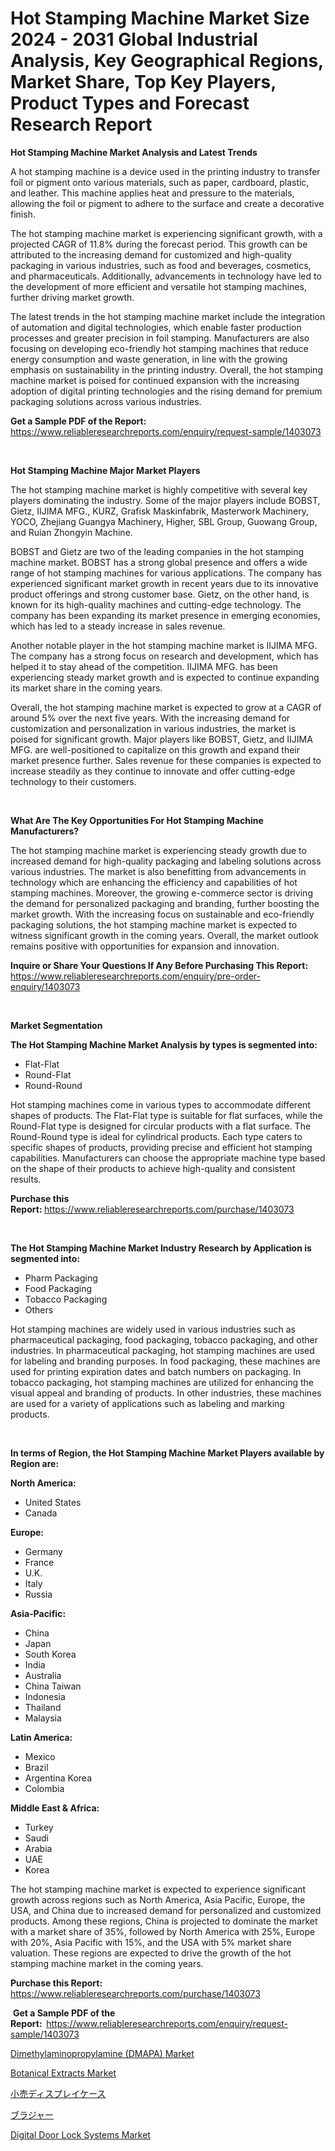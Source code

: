 <p><h1>Hot Stamping Machine Market Size 2024 - 2031 Global Industrial Analysis, Key Geographical Regions, Market Share, Top Key Players, Product Types and Forecast Research Report</h1></p><p><strong>Hot Stamping Machine Market Analysis and Latest Trends</strong></p>
<p><p>A hot stamping machine is a device used in the printing industry to transfer foil or pigment onto various materials, such as paper, cardboard, plastic, and leather. This machine applies heat and pressure to the materials, allowing the foil or pigment to adhere to the surface and create a decorative finish.</p><p>The hot stamping machine market is experiencing significant growth, with a projected CAGR of 11.8% during the forecast period. This growth can be attributed to the increasing demand for customized and high-quality packaging in various industries, such as food and beverages, cosmetics, and pharmaceuticals. Additionally, advancements in technology have led to the development of more efficient and versatile hot stamping machines, further driving market growth.</p><p>The latest trends in the hot stamping machine market include the integration of automation and digital technologies, which enable faster production processes and greater precision in foil stamping. Manufacturers are also focusing on developing eco-friendly hot stamping machines that reduce energy consumption and waste generation, in line with the growing emphasis on sustainability in the printing industry. Overall, the hot stamping machine market is poised for continued expansion with the increasing adoption of digital printing technologies and the rising demand for premium packaging solutions across various industries.</p></p>
<p><strong>Get a Sample PDF of the Report:&nbsp;</strong> <a href="https://www.reliableresearchreports.com/enquiry/request-sample/1403073">https://www.reliableresearchreports.com/enquiry/request-sample/1403073</a></p>
<p>&nbsp;</p>
<p><strong>Hot Stamping Machine Major Market Players</strong></p>
<p><p>The hot stamping machine market is highly competitive with several key players dominating the industry. Some of the major players include BOBST, Gietz, IIJIMA MFG., KURZ, Grafisk Maskinfabrik, Masterwork Machinery, YOCO, Zhejiang Guangya Machinery, Higher, SBL Group, Guowang Group, and Ruian Zhongyin Machine.</p><p>BOBST and Gietz are two of the leading companies in the hot stamping machine market. BOBST has a strong global presence and offers a wide range of hot stamping machines for various applications. The company has experienced significant market growth in recent years due to its innovative product offerings and strong customer base. Gietz, on the other hand, is known for its high-quality machines and cutting-edge technology. The company has been expanding its market presence in emerging economies, which has led to a steady increase in sales revenue.</p><p>Another notable player in the hot stamping machine market is IIJIMA MFG. The company has a strong focus on research and development, which has helped it to stay ahead of the competition. IIJIMA MFG. has been experiencing steady market growth and is expected to continue expanding its market share in the coming years.</p><p>Overall, the hot stamping machine market is expected to grow at a CAGR of around 5% over the next five years. With the increasing demand for customization and personalization in various industries, the market is poised for significant growth. Major players like BOBST, Gietz, and IIJIMA MFG. are well-positioned to capitalize on this growth and expand their market presence further. Sales revenue for these companies is expected to increase steadily as they continue to innovate and offer cutting-edge technology to their customers.</p></p>
<p>&nbsp;</p>
<p><strong>What Are The Key Opportunities For Hot Stamping Machine Manufacturers?</strong></p>
<p><p>The hot stamping machine market is experiencing steady growth due to increased demand for high-quality packaging and labeling solutions across various industries. The market is also benefitting from advancements in technology which are enhancing the efficiency and capabilities of hot stamping machines. Moreover, the growing e-commerce sector is driving the demand for personalized packaging and branding, further boosting the market growth. With the increasing focus on sustainable and eco-friendly packaging solutions, the hot stamping machine market is expected to witness significant growth in the coming years. Overall, the market outlook remains positive with opportunities for expansion and innovation.</p></p>
<p><strong>Inquire or Share Your Questions If Any Before Purchasing This Report:</strong> <a href="https://www.reliableresearchreports.com/enquiry/pre-order-enquiry/1403073">https://www.reliableresearchreports.com/enquiry/pre-order-enquiry/1403073</a></p>
<p>&nbsp;</p>
<p><strong>Market Segmentation</strong></p>
<p><strong>The Hot Stamping Machine Market Analysis by types is segmented into:</strong></p>
<p><ul><li>Flat-Flat</li><li>Round-Flat</li><li>Round-Round</li></ul></p>
<p><p>Hot stamping machines come in various types to accommodate different shapes of products. The Flat-Flat type is suitable for flat surfaces, while the Round-Flat type is designed for circular products with a flat surface. The Round-Round type is ideal for cylindrical products. Each type caters to specific shapes of products, providing precise and efficient hot stamping capabilities. Manufacturers can choose the appropriate machine type based on the shape of their products to achieve high-quality and consistent results.</p></p>
<p><strong>Purchase this Report:&nbsp;</strong><a href="https://www.reliableresearchreports.com/purchase/1403073">https://www.reliableresearchreports.com/purchase/1403073</a></p>
<p>&nbsp;</p>
<p><strong>The Hot Stamping Machine Market Industry Research by Application is segmented into:</strong></p>
<p><ul><li>Pharm Packaging</li><li>Food Packaging</li><li>Tobacco Packaging</li><li>Others</li></ul></p>
<p><p>Hot stamping machines are widely used in various industries such as pharmaceutical packaging, food packaging, tobacco packaging, and other industries. In pharmaceutical packaging, hot stamping machines are used for labeling and branding purposes. In food packaging, these machines are used for printing expiration dates and batch numbers on packaging. In tobacco packaging, hot stamping machines are utilized for enhancing the visual appeal and branding of products. In other industries, these machines are used for a variety of applications such as labeling and marking products.</p></p>
<p>&nbsp;</p>
<p><strong>In terms of Region, the Hot Stamping Machine Market Players available by Region are:</strong></p>
<p>
    <p> <strong> North America: </strong>
        <ul>
            <li>United States</li>
            <li>Canada</li>
        </ul>
        </p> 
    <p> <strong> Europe: </strong>
        <ul>
            <li>Germany</li>
            <li>France</li>
            <li>U.K.</li>
            <li>Italy</li>
            <li>Russia</li>
        </ul>
        </p> 
    <p> <strong> Asia-Pacific: </strong>
        <ul>
            <li>China</li>
            <li>Japan</li>
            <li>South Korea</li>
            <li>India</li>
            <li>Australia</li>
            <li>China Taiwan</li>
            <li>Indonesia</li>
            <li>Thailand</li>
            <li>Malaysia</li>
        </ul>
        </p> 
    <p> <strong> Latin America: </strong>
        <ul>
            <li>Mexico</li>
            <li>Brazil</li>
            <li>Argentina Korea</li>
            <li>Colombia</li>
        </ul>
        </p> 
    <p> <strong> Middle East & Africa: </strong>
        <ul>
            <li>Turkey</li>
            <li>Saudi</li>
            <li>Arabia</li>
            <li>UAE</li>
            <li>Korea</li>
        </ul>
    </p>
    </p>
<p><p>The hot stamping machine market is expected to experience significant growth across regions such as North America, Asia Pacific, Europe, the USA, and China due to increased demand for personalized and customized products. Among these regions, China is projected to dominate the market with a market share of 35%, followed by North America with 25%, Europe with 20%, Asia Pacific with 15%, and the USA with 5% market share valuation. These regions are expected to drive the growth of the hot stamping machine market in the coming years.</p></p>
<p><strong>Purchase this Report: </strong><a href="https://www.reliableresearchreports.com/purchase/1403073">https://www.reliableresearchreports.com/purchase/1403073</a></p>
<p>&nbsp;<strong>Get a Sample PDF of the Report:&nbsp;&nbsp;</strong><a href="https://www.reliableresearchreports.com/enquiry/request-sample/1403073">https://www.reliableresearchreports.com/enquiry/request-sample/1403073</a></p>
<p><strong></strong></p>
<p><p><a href="https://silk-columnist-571.notion.site/Dimethylaminopropylamine-DMAPA-Market-Size-Growth-Outlook-from-2024-to-2031-projecting-at-Market-74c3f43995e74029bf33581fbfd00601">Dimethylaminopropylamine (DMAPA) Market</a></p><p><a href="https://view.publitas.com/reportprime-1/botanical-extracts-market-size-furnishes-valuable-information-encompassing-market-share-market-trends-and-projections-spanning-from-2024-to-2031/">Botanical Extracts Market</a></p><p><a href="https://medium.com/@darniecejuarezlvzuvvkzbus/%E5%B0%8F%E5%A3%B2%E9%99%B3%E5%88%97%E3%82%B1%E3%83%BC%E3%82%B9%E5%B8%82%E5%A0%B4%E3%81%AE%E5%88%86%E6%9E%90-%E3%82%B0%E3%83%AD%E3%83%BC%E3%83%90%E3%83%AB%E7%94%A3%E6%A5%AD%E3%81%AE%E5%B1%95%E6%9C%9B%E3%81%A8%E4%BA%88%E6%B8%AC-2024%E5%B9%B4%E3%81%8B%E3%82%892031%E5%B9%B4-0dd991f514a0">小売ディスプレイケース</a></p><p><a href="https://medium.com/@darniecejuarezlvzuvvkzbus/%E3%83%96%E3%83%A9%E3%82%B8%E3%83%A3%E3%83%BC%E5%B8%82%E5%A0%B4%E3%81%AF-%E5%B8%82%E5%A0%B4%E3%82%B7%E3%82%A7%E3%82%A2-%E3%82%B5%E3%82%A4%E3%82%BA-%E3%81%9D%E3%81%97%E3%81%A62031%E5%B9%B4%E3%81%BE%E3%81%A7%E3%81%AE%E4%BA%88%E6%B8%AC%E3%81%AB%E7%84%A6%E7%82%B9%E3%82%92%E5%BD%93%E3%81%A6%E3%81%A6%E3%81%84%E3%81%BE%E3%81%99-d1071a2a19e3">ブラジャー</a></p><p><a href="https://cute-banjo-8ca.notion.site/Digital-Door-Lock-Systems-Market-Offer-Valuable-Insights-into-Market-Size-Market-Share-Market-Tren-71059e86726c449eb44e56edfa0ab742">Digital Door Lock Systems Market</a></p></p>